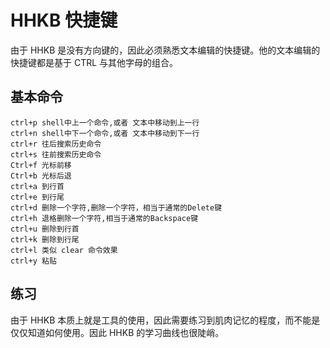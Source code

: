 # HHKB 快捷键



由于 HHKB 是没有方向键的，因此必须熟悉文本编辑的快捷键。他的文本编辑的快捷键都是基于 CTRL 与其他字母的组合。

## 基本命令

``` 
ctrl+p shell中上一个命令,或者 文本中移动到上一行
ctrl+n shell中下一个命令,或者 文本中移动到下一行
ctrl+r 往后搜索历史命令 
ctrl+s 往前搜索历史命令
Ctrl+f 光标前移
Ctrl+b 光标后退
ctrl+a 到行首
ctrl+e 到行尾
ctrl+d 删除一个字符,删除一个字符，相当于通常的Delete键
ctrl+h 退格删除一个字符,相当于通常的Backspace键
ctrl+u 删除到行首
ctrl+k 删除到行尾
ctrl+l 类似 clear 命令效果
ctrl+y 粘贴
```



## 练习

由于 HHKB 本质上就是工具的使用，因此需要练习到肌肉记忆的程度，而不能是仅仅知道如何使用。因此 HHKB 的学习曲线也很陡峭。